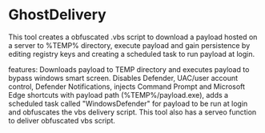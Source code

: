# GhostDelivery

This tool creates a obfuscated .vbs script to download a payload hosted on a server to %TEMP% directory, execute payload and gain persistence
by editing registry keys and creating a scheduled task to run payload at login.  

features: Downloads payload to TEMP directory and executes payload
to bypass windows smart screen. Disables Defender, UAC/user account control, Defender Notifications, injects Command Prompt and Microsoft Edge shortcuts with payload path (%TEMP%/payload.exe), adds a scheduled task called "WindowsDefender" for payload to be run at login and obfuscates the vbs delivery script. This tool also has a serveo function to deliver obfuscated vbs script.


